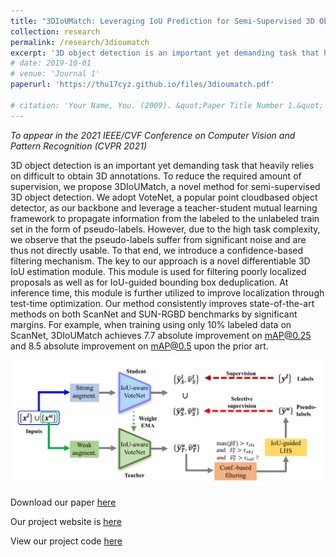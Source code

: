 ```yaml
---
title: "3DIoUMatch: Leveraging IoU Prediction for Semi-Supervised 3D Object Detection (2020.4-2020.11)"
collection: research
permalink: /research/3dioumatch
excerpt: '3D object detection is an important yet demanding task that heavily relies on difficult to obtain 3D annotations. To reduce the required amount of supervision, we propose 3DIoUMatch, a novel method for semi-supervised 3D object detection. We adopt VoteNet, a popular point cloudbased object detector, as our backbone and leverage a teacher-student mutual learning framework to propagate information from the labeled to the unlabeled train set in the form of pseudo-labels. However, due to the high task complexity, we observe that the pseudo-labels suffer from significant noise and are thus not directly usable. To that end, we introduce a confidence-based filtering mechanism. The key to our approach is a novel differentiable 3D IoU estimation module. This module is used for filtering poorly localized proposals as well as for IoU-guided bounding box deduplication. At inference time, this module is further utilized to improve localization through test-time optimization. Our method consistently improves state-of-the-art methods on both ScanNet and SUN-RGBD benchmarks by significant margins. For example, when training using only 10% labeled data on ScanNet, 3DIoUMatch achieves 7.7 absolute improvement on mAP@0.25 and 8.5 absolute improvement on mAP@0.5 upon the prior art.'
# date: 2019-10-01
# venue: 'Journal 1'
paperurl: 'https://thu17cyz.github.io/files/3dioumatch.pdf'

# citation: 'Your Name, You. (2009). &quot;Paper Title Number 1.&quot; <i>Journal 1</i>. 1(1).'
---
```

*To appear in the 2021 IEEE/CVF Conference on Computer Vision and Pattern Recognition (CVPR 2021)*

3D object detection is an important yet demanding task that heavily relies on difficult to obtain 3D annotations. To reduce the required amount of supervision, we propose 3DIoUMatch, a novel method for semi-supervised 3D object detection. We adopt VoteNet, a popular point cloudbased object detector, as our backbone and leverage a teacher-student mutual learning framework to propagate information from the labeled to the unlabeled train set in the form of pseudo-labels. However, due to the high task complexity, we observe that the pseudo-labels suffer from significant noise and are thus not directly usable. To that end, we introduce a confidence-based filtering mechanism. The key to our approach is a novel differentiable 3D IoU estimation module. This module is used for filtering poorly localized proposals as well as for IoU-guided bounding box deduplication. At inference time, this module is further utilized to improve localization through test-time optimization. Our method consistently improves state-of-the-art methods on both ScanNet and SUN-RGBD benchmarks by significant margins. For example, when training using only 10% labeled data on ScanNet, 3DIoUMatch achieves 7.7 absolute improvement on mAP@0.25 and 8.5 absolute improvement on mAP@0.5 upon the prior art.

![img](../images/3dioumatch_pipeline.png)

Download our paper [here](https://thu17cyz.github.io/files/3dioumatch.pdf)

Our project website is [here](https://thu17cyz.github.io/3DIoUMatch)

View our project code [here](https://github.com/THU17cyz/3DIoUMatch)
